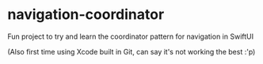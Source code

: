 # navigation-coordinator

Fun project to try and learn the coordinator pattern for navigation in SwiftUI

(Also first time using Xcode built in Git, can say it's not working the best :'p)
